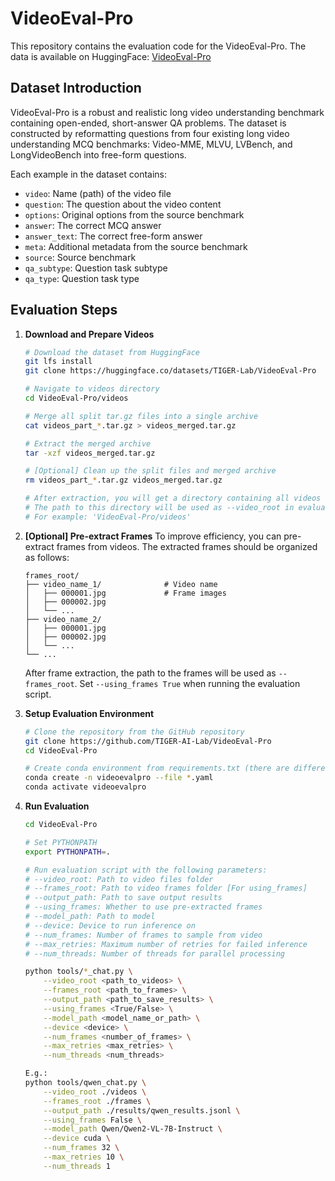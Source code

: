 # VideoEval-Pro
This repository contains the evaluation code for the VideoEval-Pro. 
The data is available on HuggingFace: [VideoEval-Pro](https://huggingface.co/datasets/TIGER-Lab/VideoEval-Pro)

## Dataset Introduction
VideoEval-Pro is a robust and realistic long video understanding benchmark containing open-ended, short-answer QA problems. The dataset is constructed by reformatting questions from four existing long video understanding MCQ benchmarks: Video-MME, MLVU, LVBench, and LongVideoBench into free-form questions.




Each example in the dataset contains:
- `video`: Name (path) of the video file
- `question`: The question about the video content
- `options`: Original options from the source benchmark
- `answer`: The correct MCQ answer
- `answer_text`: The correct free-form answer
- `meta`: Additional metadata from the source benchmark
- `source`: Source benchmark
- `qa_subtype`: Question task subtype
- `qa_type`: Question task type

## Evaluation Steps

1. **Download and Prepare Videos**
   ```bash
   # Download the dataset from HuggingFace
   git lfs install
   git clone https://huggingface.co/datasets/TIGER-Lab/VideoEval-Pro

   # Navigate to videos directory
   cd VideoEval-Pro/videos
   
   # Merge all split tar.gz files into a single archive
   cat videos_part_*.tar.gz > videos_merged.tar.gz
   
   # Extract the merged archive
   tar -xzf videos_merged.tar.gz
   
   # [Optional] Clean up the split files and merged archive
   rm videos_part_*.tar.gz videos_merged.tar.gz
   
   # After extraction, you will get a directory containing all videos
   # The path to this directory will be used as --video_root in evaluation
   # For example: 'VideoEval-Pro/videos'
   ```

2. **[Optional] Pre-extract Frames**
   To improve efficiency, you can pre-extract frames from videos. The extracted frames should be organized as follows:
   ```
   frames_root/
   ├── video_name_1/              # Video name
   │   ├── 000001.jpg             # Frame images
   │   ├── 000002.jpg
   │   └── ...
   ├── video_name_2/
   │   ├── 000001.jpg
   │   ├── 000002.jpg
   │   └── ...
   └── ...
   ```

   After frame extraction, the path to the frames will be used as `--frames_root`. Set `--using_frames True` when running the evaluation script.

3. **Setup Evaluation Environment**
   ```bash
   # Clone the repository from the GitHub repository
   git clone https://github.com/TIGER-AI-Lab/VideoEval-Pro
   cd VideoEval-Pro
   
   # Create conda environment from requirements.txt (there are different env files for different models)
   conda create -n videoevalpro --file *.yaml
   conda activate videoevalpro
   ```

4. **Run Evaluation**
   ```bash
   cd VideoEval-Pro
   
   # Set PYTHONPATH
   export PYTHONPATH=.
   
   # Run evaluation script with the following parameters:
   # --video_root: Path to video files folder
   # --frames_root: Path to video frames folder [For using_frames]
   # --output_path: Path to save output results
   # --using_frames: Whether to use pre-extracted frames
   # --model_path: Path to model
   # --device: Device to run inference on
   # --num_frames: Number of frames to sample from video
   # --max_retries: Maximum number of retries for failed inference
   # --num_threads: Number of threads for parallel processing
   
   python tools/*_chat.py \
       --video_root <path_to_videos> \
       --frames_root <path_to_frames> \
       --output_path <path_to_save_results> \
       --using_frames <True/False> \
       --model_path <model_name_or_path> \
       --device <device> \
       --num_frames <number_of_frames> \
       --max_retries <max_retries> \
       --num_threads <num_threads>

   E.g.:
   python tools/qwen_chat.py \
       --video_root ./videos \
       --frames_root ./frames \
       --output_path ./results/qwen_results.jsonl \
       --using_frames False \
       --model_path Qwen/Qwen2-VL-7B-Instruct \
       --device cuda \
       --num_frames 32 \
       --max_retries 10 \
       --num_threads 1
   ```